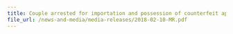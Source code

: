 ```yaml
---
title: Couple arrested for importation and possession of counterfeit apparels for the purpose of trade 
file_url: /news-and-media/media-releases/2018-02-10-MR.pdf
---
```

